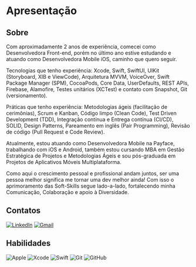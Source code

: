 # Apresentação

## Sobre
Com aproximadamente 2 anos de experiência, comecei como Desenvolvedora Front-end, porém no último ano estive estudando e atuando como Desenvolvedora Mobile iOS, caminho que quero seguir.

Tecnologias que tenho experiência: Xcode, Swift, SwiftUI, UIKit (Storyboard, XIB e ViewCode), Arquitetura MVVM, VoiceOver, Swift Package Manager (SPM), CocoaPods, Core Data, UserDefaults, REST APIs, Firebase, Alamofire, Testes unitários (XCTest) e contato com Snapshot, Git (versionamento).

Práticas que tenho experiência: Metodologias ágeis (facilitação de cerimônias), Scrum e Kanban, Código limpo (Clean Code), Test Driven Development (TDD), Integração contínua e Entrega contínua (CI/CD), SOLID, Design Patterns, Pareamento em inglês (Pair Programming), Revisão de código (Pull Request e Code Review).

Atualmente, estou atuando como Desenvolvedora Mobile na Payface, trabalhando com iOS e Android, também estou cursando MBA em Gestão Estratégica de Projetos e Metodologias Ágeis e sou pós-graduada em Projetos de Aplicativos Móveis Multiplataforma.

Como aqui o crescimento pessoal e profissional andam juntos, ser uma pessoa melhor significa me tornar uma dev melhor ainda! Com isso o aprimoramento das Soft-Skills segue lado-a-lado, fortalecendo minha Comunicação, Colaboração e apoio à Diversidade.

## Contatos
[![LinkedIn](https://img.shields.io/badge/LinkedIn-FFF?style=social&logo=linkedin&logoColor=0E76A8)](https://www.linkedin.com/in/carolbezerra-dev/)
[![Gmail](https://img.shields.io/badge/Gmail-FFF?style=social&logo=gmail&logoColor=red)](carol.arbe@gmail.com)

## Habilidades
![Apple](https://img.shields.io/badge/APPLE-white?style=for-the-badge&logo=apple&logoColor=gray)
![Xcode](https://img.shields.io/badge/XCODE-white?style=for-the-badge&logo=xcode&logoColor=blue)
![Swift](https://img.shields.io/badge/SWIFT-white?style=for-the-badge&logo=swift)
![Git](https://img.shields.io/badge/GIT-white?style=for-the-badge&logo=git)
![GitHub](https://img.shields.io/badge/GITHUB-white?style=for-the-badge&logo=github&logoColor=black)